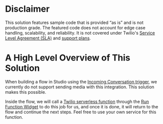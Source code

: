 # Disclaimer

This solution features sample code that is provided “as is” and is not production grade. The featured code does not account for edge case handling, scalability, and reliability. It is not covered under Twilio's [Service Level Agreement (SLA)](https://www.twilio.com/legal/service-level-agreement) and [support plans](https://www.twilio.com/support-plans).

# A High Level Overview of This Solution

When building a flow in Studio using the [Incoming Conversation trigger](https://www.twilio.com/docs/studio/user-guide#incoming-conversation), we currently do not support sending media with this integration. This solution makes this possible.

Inside the flow, we will call a [Twilio serverless function](https://www.twilio.com/docs/runtime) through the [Run Function Widget](https://www.twilio.com/docs/studio/widget-library/run-function) to do this job for us, and once it is done, it will return to the flow and continue the next steps. Feel free to use your own service for this function.
